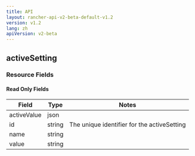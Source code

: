 ```yaml
---
title: API
layout: rancher-api-v2-beta-default-v1.2
version: v1.2
lang: zh
apiVersion: v2-beta
---
```


## activeSetting



### Resource Fields


#### Read Only Fields

Field | Type   | Notes
---|---|---
activeValue | json  | 
id | string  | The unique identifier for the activeSetting
name | string  | 
value | string  | 


<br>

